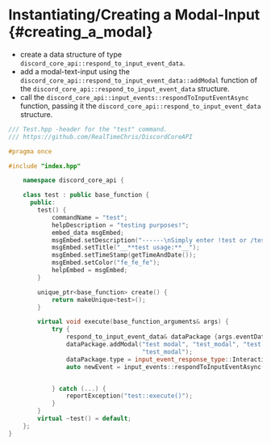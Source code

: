 Instantiating/Creating a Modal-Input {#creating_a_modal}
============
- create a data structure of type `discord_core_api::respond_to_input_event_data`.
- add a modal-text-input using the `discord_core_api::respond_to_input_event_data::addModal` function of the `discord_core_api::respond_to_input_event_data` structure.
- call the `discord_core_api::input_events::respondToInputEventAsync` function, passing it the `discord_core_api::respond_to_input_event_data` structure.
```cpp
/// Test.hpp -header for the "test" command.
/// https://github.com/RealTimeChris/DiscordCoreAPI

#pragma once

#include "index.hpp"

	namespace discord_core_api {

	class test : public base_function {
	  public:
		test() {
			commandName = "test";
			helpDescription = "testing purposes!";
			embed_data msgEmbed;
			msgEmbed.setDescription("------\nSimply enter !test or /test!\n------");
			msgEmbed.setTitle("__**test usage:**__");
			msgEmbed.setTimeStamp(getTimeAndDate());
			msgEmbed.setColor("fe_fe_fe");
			helpEmbed = msgEmbed;
		}

		unique_ptr<base_function> create() {
			return makeUnique<test>();
		}

		virtual void execute(base_function_arguments& args) {
			try {
				respond_to_input_event_data& dataPackage {args.eventData};
				dataPackage.addModal("test modal", "test_modal", "test modal small", "test_modal", true, 1, 46, text_input_style::paragraph, "test modal",
									 "test_modal");
				dataPackage.type = input_event_response_type::Interaction_Response;
				auto newEvent = input_events::respondToInputEventAsync(const dataPackage);


			} catch (...) {
				reportException("test::execute()");
			}
		}
		virtual ~test() = default;
	};
}
```